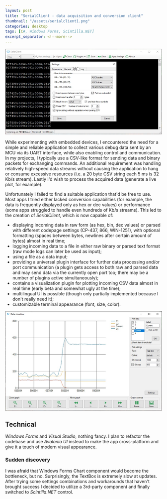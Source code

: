 ```yaml
---
layout: post
title: "SerialClient - data acquisition and conversion client"
thumbnail: "/assets/serialclient1.png"
categories: desktop
tags: [C#, Windows Forms, Scintilla.NET]
excerpt_separator: <!--more-->
---
```


![SerialClient main window screenshot](/assets/serialclient1.png)

While experimenting with embedded devices, I encountered the need for a simple and reliable application to collect various debug data sent by an MCU via its UART interface, while also enabling control and communication. In my projects, I typically use a CSV-like format for sending data and binary packets for exchanging commands. An additional requirement was handling relatively high-speed data streams without causing the application to hang or consume excessive resources (i.e. a 20 byte CSV string each 5 ms is 32 Kb/s stream). Lastly I'd wish to process the acquired data (generate a live plot, for example).

<!--more-->

Unfortunately I failed to find a suitable application that'd be free to use. Most apps I tried either lacked conversion capabilities (for example, the data is frequently displayed only as hex or dec values) or performance (some apps struggled to handle even hundreds of Kb/s streams). This led to the creation of _SerialClient_, which is now capable of:

- displaying incoming data in raw form (as hex, bin, dec values) or parsed with different codepage settings (CP-437, 866, WIN-1251), with optional formatting (spaces between bytes, newlines after certain amount of bytes) almost in real time;
- logging incoming data to a file in either raw binary or parsed text format (raw mode logs can later be used as input);
- using a file as a data input;
- providing a universal plugin interface for further data processing and/or port communication (a plugin gets access to both raw and parsed data and may send data via the currently open port too; there may be a number of plugins active simultaneously);
- contains a visualization plugin for plotting incoming CSV data almost in real time (early beta and somewhat ugly at the time);
- multilingual UI is possible (though only partially implemented because I don't really need it);
- customizable terminal appearance (font, size, color).

![SerialClient plot plugin screenshot](/assets/serialclient2.png)

## Technical

_Windows Forms_ and _Visual Studio_, nothing fancy. I plan to refactor the codebase and use _Avalonia UI_ instead to make the app cross-platform and give it a touch of modern visual appearance.

### Sudden discovery

I was afraid that Windows Forms Chart component would become the bottleneck, but no. Surprisingly, the TextBox is extremely slow at updates. After trying some settings combinations and workarounds that haven't brought success I decided to utilize a 3rd-party component and finally switched to _Scintilla.NET_ control.
